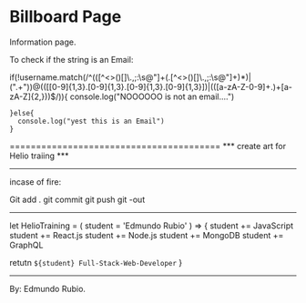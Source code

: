 # Billboard Page

Information page.



To check if the string is an Email:

if(!username.match(/^(([^<>()\[\]\\.,;:\s@"]+(\.[^<>()\[\]\\.,;:\s@"]+)*)|(".+"))@((\[[0-9]{1,3}\.[0-9]{1,3}\.[0-9]{1,3}\.[0-9]{1,3}])|(([a-zA-Z\-0-9]+\.)+[a-zA-Z]{2,}))$/)){
      console.log("NOOOOOO is not an email....")
      
    }else{
      console.log("yest this is an Email")
    }



========================================
  *** create art for Helio traiing ***

***********************************************

incase of fire:

Git add .
git commit
git push 
git -out

***********************************************

let HelioTraining = ( student = 'Edmundo Rubio' ) => {
  student += JavaScript
  student += React.js
  student += Node.js
  student += MongoDB
  student += GraphQL

  retutn `${student} Full-Stack-Web-Developer`
}

***********************************************

By: Edmundo Rubio.